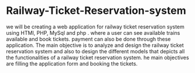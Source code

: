 # Railway-Ticket-Reservation-system
we will be creating a web application for railway ticket reservation system using HTMl, PHP, MySql and php . where a user can see available trains available and book tickets. payment can also be done through these application.
The main objective is to analyze and design the railway ticket reservation system and also to design the different models  that depicts all the functionalities of a railway ticket reservation system. 
he main objectives are filling the application form and booking the tickets. 
